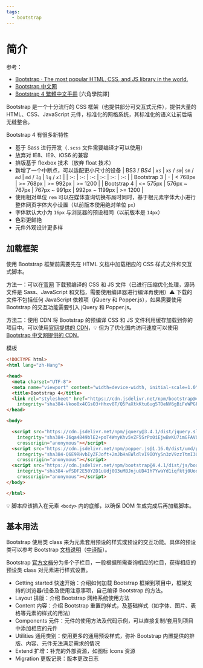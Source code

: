 ```yaml
---
tags:
  - bootstrap
---
```


# 简介
参考：
* [Bootstrap · The most popular HTML, CSS, and JS library in the world.](https://getbootstrap.com/)
* [Bootstrap 中文网](https://v4.bootcss.com/)
* [Bootstrap 4 繁體中文手冊](https://bootstrap.hexschool.com/) [六角學院譯]

Bootstrap 是一个十分流行的 CSS 框架（也提供部分可交互式元件），提供大量的 HTML、CSS、JavaScript 元件，标准化的网格系统，其标准化的语义让前后端无缝整合。

Bootstrap 4 有很多新特性

* 基于 Sass 进行开发（`.scss` 文件需要编译才可以使用）
* 放弃对 IE8、IE9、iOS6 的兼容
* 排版基于 flexbox 技术（放弃 float 技术）
* 新增了一个中断点，可以适配更小尺寸的设备
    | BS3 / *BS4*  | *`xs`*    |   `xs` /  *`sm`*|  `sm` / *`md`*  |  `md` / *`lg`*   |  `lg` / *`xl`*   |
    | :-: | :-: | :-: | :-: | :-: | :-: |
    | Bootstrap 3    |   -  |  < 768px   |  >= 768px   |    >= 992px |  >= 1200   |
    |   Bootstrap 4  |  <= 575px   |  576px ~ 767px   |   767px ~ 991px  |  992px ~ 1199px   |  >= 1200   |
* 使用相对单位 `rem` 可以在媒体查询切换布局时同时，基于根元素字体大小进行整体网页字体大小设置（以前版本使用绝对单位 `px`）
* 字体默认大小为 `16px` 与浏览器的预设相同（以前版本是 `14px`）
* 色彩更鲜艳
* 元件外观设计更多样

## 加载框架
使用 Bootstrap 框架前需要先在 HTML 文档中加载相应的 CSS 样式文件和交互式脚本。

方法一：可以在[官网](https://getbootstrap.com/docs/4.4/getting-started/download/#compiled-css-and-js) 下载预编译的 CSS 和 JS 文件（已进行压缩优化处理，源码文件是 Sass、JavaScript 和文档，需要使用编译器进行编译再使用）:warning: 下载的文件不包括任何 JavaScript 依赖项（jQuery 和 Popper.js），如果需要使用 Bootstrap 的交互功能需要引入 jQuery 和 Popper.js。

方法二：使用 CDN 将 Bootstrap 的预编译 CSS 和 JS 文件利用缓存加载到你的项目中。可以使用[官网提供的 CDN](https://getbootstrap.com/docs/4.4/getting-started/download/#bootstrapcdn)，:bulb: 但为了优化国内访问速度可以使用 [Bootstrap 中文网提供的 CDN](https://v4.bootcss.com/docs/getting-started/download/#bootstrapcdn)。

模板
```html
<!DOCTYPE html>
<html lang="zh-Hang">

<head>
  <meta charset="UTF-8">
  <meta name="viewport" content="width=device-width, initial-scale=1.0">
  <title>Bootstrap 4</title>
  <link rel="stylesheet" href="https://cdn.jsdelivr.net/npm/bootstrap@4.4.1/dist/css/bootstrap.min.css"
    integrity="sha384-Vkoo8x4CGsO3+Hhxv8T/Q5PaXtkKtu6ug5TOeNV6gBiFeWPGFN9MuhOf23Q9Ifjh" crossorigin="anonymous">
</head>

<body>

  <script src="https://cdn.jsdelivr.net/npm/jquery@3.4.1/dist/jquery.slim.min.js"
    integrity="sha384-J6qa4849blE2+poT4WnyKhv5vZF5SrPo0iEjwBvKU7imGFAV0wwj1yYfoRSJoZ+n"
    crossorigin="anonymous"></script>
  <script src="https://cdn.jsdelivr.net/npm/popper.js@1.16.0/dist/umd/popper.min.js"
    integrity="sha384-Q6E9RHvbIyZFJoft+2mJbHaEWldlvI9IOYy5n3zV9zzTtmI3UksdQRVvoxMfooAo"
    crossorigin="anonymous"></script>
  <script src="https://cdn.jsdelivr.net/npm/bootstrap@4.4.1/dist/js/bootstrap.min.js"
    integrity="sha384-wfSDF2E50Y2D1uUdj0O3uMBJnjuUD4Ih7YwaYd1iqfktj0Uod8GCExl3Og8ifwB6"
    crossorigin="anonymous"></script>
</body>

</html>
```

:bulb: 脚本应该插入在元素 `<body>` 内的底部，以确保 DOM 生成完成后再加载脚本。

## 基本用法
Bootstrap 使用类 class 来为元素套用预设的样式或预设的交互功能。具体的预设类可以参考 Bootstrap [文档说明](https://getbootstrap.com/docs/4.4/getting-started/introduction/)（[中译版](https://v4.bootcss.com/docs/getting-started/introduction/)）。

Bootstrap [官方文档](https://getbootstrap.com/docs)分为多个子栏目，一般根据所需查询相应的栏目，获得相应的预设类 class 对元素进行样式设置。

* Getting started 快速开始：介绍如何加载 Bootstrap 框架到项目中，框架支持的浏览器/设备及使用注意事项，自己编译 Bootstrap 的方法。
* Layout 排版：介绍 Bootstrap 网格系统使用方法
* Content 内容：介绍 Bootstrap 重置的样式，及基础样式（如字体、图片、表格等元素的样式的用法）
* Components 元件：元件的使用方法及代码示例，可以直接复制/套用到项目中添加相应的元件
* Utilities 通用类别：使用更多的通用预设样式，弥补 Bootstrap 内置提供的排版、内容、元件无法满足需求的情况
* Extend 扩增：补充的外部资源，如图标 Icons 资源
* Migration 更版记录：版本更改日志